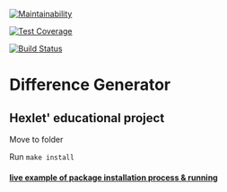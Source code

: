 [![Maintainability](https://api.codeclimate.com/v1/badges/c44c0417cf38354f6fd7/maintainability)](https://codeclimate.com/github/CalledByThe4ire/frontend-project-lvl2/maintainability)

[![Test Coverage](https://api.codeclimate.com/v1/badges/c44c0417cf38354f6fd7/test_coverage)](https://codeclimate.com/github/CalledByThe4ire/frontend-project-lvl2/test_coverage)

[![Build Status](https://travis-ci.org/CalledByThe4ire/frontend-project-lvl2.svg?branch=master)](https://travis-ci.org/CalledByThe4ire/frontend-project-lvl2)

# Difference Generator
## Hexlet' educational project

Move to folder

Run `make install`

#### [live example of package installation process & running](https://asciinema.org/a/259516)





